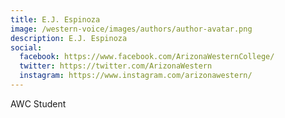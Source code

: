 ```yaml
---
title: E.J. Espinoza
image: /western-voice/images/authors/author-avatar.png
description: E.J. Espinoza
social:
  facebook: https://www.facebook.com/ArizonaWesternCollege/
  twitter: https://twitter.com/ArizonaWestern
  instagram: https://www.instagram.com/arizonawestern/
---
```


AWC Student